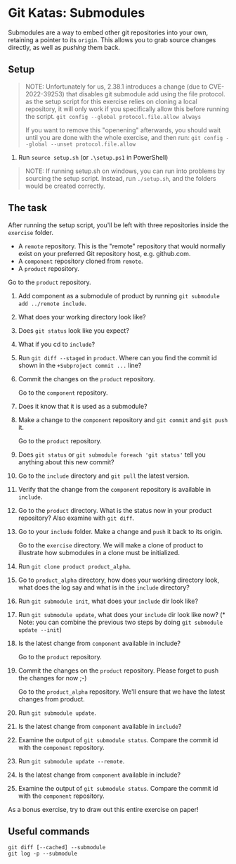 # Git Katas: Submodules

Submodules are a way to embed other git repositories into your own, retaining a pointer to its `origin`.
This allows you to grab source changes directly, as well as _pushing_ them back.

## Setup

> NOTE:
> Unfortunately for us, 2.38.1 introduces a change (due to CVE-2022-39253) that disables git submodule add using the file protocol.
> as the setup script for this exercise relies on cloning a local repository, it will only work if you specifically allow this before running the script.
> `git config --global protocol.file.allow always`
>
> If you want to remove this "openening" afterwards, you should wait until you are done with the whole exercise, and then run:
> `git config --global --unset protocol.file.allow`

1. Run `source setup.sh` (or `.\setup.ps1` in PowerShell)

> NOTE: If running setup.sh on windows, you can run into problems by sourcing the setup script. Instead, run `./setup.sh`, and the folders would be created correctly.

## The task

After running the setup script, you'll be left with three repositories inside the `exercise` folder.

* A `remote` repository. This is the "remote" repository that would normally exist on your preferred Git repository host, e.g. github.com.
* A `component` repository cloned from `remote`.
* A `product` repository.

Go to the `product` repository.

1. Add component as a submodule of product by running `git submodule add ../remote include`.
2. What does your working directory look like?
3. Does `git status` look like you expect?
4. What if you cd to `include`?
5. Run `git diff --staged` in `product`. Where can you find the commit id shown in the `+Subproject commit ...` line?
6. Commit the changes on the `product` repository.

   Go to the `component` repository.

7. Does it know that it is used as a submodule?
8. Make a change to the `component` repository and `git commit` and `git push` it.

   Go to the `product` repository.

9. Does `git status` or `git submodule foreach 'git status'` tell you anything about this new commit?
10. Go to the `include` directory and `git pull` the latest version.
11. Verify that the change from the `component` repository is available in `include`.
12. Go to the `product` directory. What is the status now in your product repository? Also examine with `git diff`.
13. Go to your `include` folder. Make a change and `push` it back to its origin.

    Go to the `exercise` directory. We will make a clone of product to illustrate how submodules in a clone must be initialized.

14. Run `git clone product product_alpha`.
15. Go to `product_alpha` directory, how does your working directory look, what does the log say and what is in the `include` directory?
16. Run `git submodule init`, what does your `include` dir look like?
17. Run `git submodule update`, what does your `include` dir look like now?
    (* Note: you can combine the previous two steps by doing `git submodule update --init`)
18. Is the latest change from `component` available in include?

    Go to the `product` repository.

19. Commit the changes on the `product` repository. Please forget to push the changes for now ;-)

    Go to the `product_alpha` repository. We'll ensure that we have the latest changes from product.

20. Run `git submodule update`.
21. Is the latest change from `component` available in `include`?
22. Examine the output of `git submodule status`. Compare the commit id with the `component` repository.
23. Run `git submodule update --remote`.
24. Is the latest change from `component` available in include?
25. Examine the output of `git submodule status`. Compare the commit id with the `component` repository.

As a bonus exercise, try to draw out this entire exercise on paper!

## Useful commands

```shell
git diff [--cached] --submodule
git log -p --submodule
```
